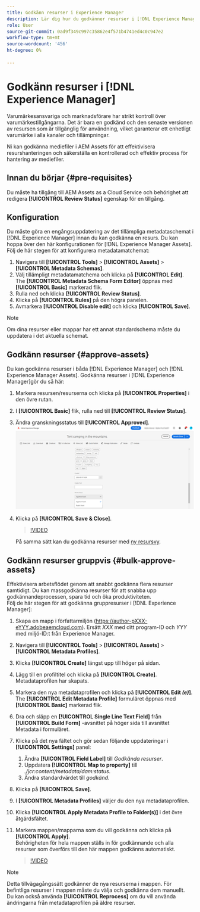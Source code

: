 ```yaml
---
title: Godkänn resurser i Experience Manager
description: Lär dig hur du godkänner resurser i [!DNL Experience Manager].
role: User
source-git-commit: 0ad9f349c997c35862e4f571b4741ed4c0c947e2
workflow-type: tm+mt
source-wordcount: '456'
ht-degree: 0%

---
```


# Godkänn resurser i [!DNL Experience Manager]

Varumärkesansvariga och marknadsförare har strikt kontroll över varumärkestillgångarna. Det är bara en godkänd och den senaste versionen av resursen som är tillgänglig för användning, vilket garanterar ett enhetligt varumärke i alla kanaler och tillämpningar.

Ni kan godkänna mediefiler i AEM Assets för att effektivisera resurshanteringen och säkerställa en kontrollerad och effektiv process för hantering av mediefiler.

## Innan du börjar {#pre-requisites}

Du måste ha tillgång till AEM Assets as a Cloud Service och behörighet att redigera **[!UICONTROL Review Status]** egenskap för en tillgång.

## Konfiguration

Du måste göra en engångsuppdatering av det tillämpliga metadataschemat i [!DNL Experience Manager] innan du kan godkänna en resurs. Du kan hoppa över den här konfigurationen för [!DNL Experience Manager Assets]. Följ de här stegen för att konfigurera metadatamatchemat:

1. Navigera till **[!UICONTROL Tools]** > **[!UICONTROL Assets]** > **[!UICONTROL Metadata Schemas]**.
1. Välj tillämpligt metadatamatchema och klicka på **[!UICONTROL Edit]**. <br>The **[!UICONTROL Metadata Schema Form Editor]** öppnas med **[!UICONTROL Basic]** markerad flik.
1. Rulla ned och klicka **[!UICONTROL Review Status]**.
1. Klicka på **[!UICONTROL Rules]** på den högra panelen.
1. Avmarkera **[!UICONTROL Disable edit]** och klicka **[!UICONTROL Save]**.

>[!NOTE]
>
>Om dina resurser eller mappar har ett annat standardschema måste du uppdatera i det aktuella schemat.

## Godkänn resurser {#approve-assets}

Du kan godkänna resurser i båda [!DNL Experience Manager] och [!DNL Experience Manager Assets]. Godkänna resurser i [!DNL Experience Manager]gör du så här:

1. Markera resursen/resurserna och klicka på **[!UICONTROL Properties]** i den övre rutan.
1. I **[!UICONTROL Basic]** flik, rulla ned till **[!UICONTROL Review Status]**.
1. Ändra granskningsstatus till **[!UICONTROL Approved]**.
   ![bild](/help/assets/assets/approve-old-ui.png)
1. Klicka på **[!UICONTROL Save & Close]**.

   >[!VIDEO](https://video.tv.adobe.com/v/3427430)

   På samma sätt kan du godkänna resurser med [ny resursvy](https://experienceleague.adobe.com/docs/experience-manager-assets-essentials/help/manage-organize.html?lang=en#manage-asset-status).

## Godkänn resurser gruppvis {#bulk-approve-assets}

Effektivisera arbetsflödet genom att snabbt godkänna flera resurser samtidigt. Du kan massgodkänna resurser för att snabba upp godkännandeprocessen, spara tid och öka produktiviteten.
<br>Följ de här stegen för att godkänna gruppresurser i [!DNL Experience Manager]:

1. Skapa en mapp i författarmiljön (https://author-pXXX-eYYY.adobeaemcloud.com). Ersätt _XXX_ med ditt program-ID och _YYY_ med miljö-ID:t från Experience Manager.
1. Navigera till **[!UICONTROL Tools]** > **[!UICONTROL Assets]** > **[!UICONTROL Metadata Profiles]**.
1. Klicka **[!UICONTROL Create]** längst upp till höger på sidan.
1. Lägg till en profiltitel och klicka på **[!UICONTROL Create]**. Metadataprofilen har skapats.
1. Markera den nya metadataprofilen och klicka på **[!UICONTROL Edit _(e)_]**. <br>The **[!UICONTROL Edit Metadata Profile]** formuläret öppnas med **[!UICONTROL Basic]** markerad flik.
1. Dra och släpp en **[!UICONTROL Single Line Text Field]** från **[!UICONTROL Build Form]** -avsnittet på höger sida till avsnittet Metadata i formuläret.
1. Klicka på det nya fältet och gör sedan följande uppdateringar i **[!UICONTROL Settings]** panel:
   1. Ändra **[!UICONTROL Field Label]** till _Godkända resurser_.
   1. Uppdatera **[!UICONTROL Map to property]** till _./jcr:content/metadata/dam:status_.
   1. Ändra standardvärdet till _godkänd_.

1. Klicka på **[!UICONTROL Save]**.
1. I **[!UICONTROL Metadata Profiles]** väljer du den nya metadataprofilen.
1. Klicka **[!UICONTROL Apply Metadata Profile to Folder(s)]** i det övre åtgärdsfältet.
1. Markera mappen/mapparna som du vill godkänna och klicka på **[!UICONTROL Apply]**.
   <br> Behörigheten för hela mappen ställs in för godkännande och alla resurser som överförs till den här mappen godkänns automatiskt.

   >[!VIDEO](https://video.tv.adobe.com/v/3427431)

>[!NOTE]
> 
>Detta tillvägagångssätt godkänner de nya resurserna i mappen. För befintliga resurser i mappen måste du välja och godkänna dem manuellt. <br> Du kan också använda **[!UICONTROL Reprocess]** om du vill använda ändringarna från metadataprofilen på äldre resurser.

